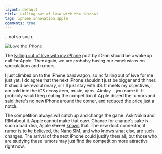 ```yaml
---
layout: default
title: Falling out of love with the iPhone?
tags: iphone innovation apple
comments: true
---
```


...not so soon.

![Love the iPhone](https://i2.cdn.turner.com/cnn/dam/assets/120724085004-obeidallah-iphone-story-top.jpg)

The [Falling out of love with my iPhone](http://edition.cnn.com/2012/07/25/opinion/obeidallah-iphone/index.html) post by iDean should be a wake up call for Apple. Then again, we are probably basing our conclusions on speculations and rumors.

I just climbed on to the iPhone bandwagon, so no falling out of love for me just yet. I do agree that the next iPhone shouldn't just be bigger and thinner. It should be revolutionary, or I'll just stay with 4S. It meets my objectives, I am sold into the iOS ecosystem, music, apps, Airplay... you name it. It probably would keep eating the competition if Apple dissed the rumors and said there's no new iPhone around the corner, and reduced the price just a notch.

The competition always will catch up and change the game. Ask Nokia and RIM about it. Apple cannot make that easy. Change for change's sake is such a bad idea, Apple ~~should~~ [knows](http://www.telegraph.co.uk/technology/apple/9283706/Jonathan-Ive-interview-simplicity-isnt-simple.html) that. The new dock connector, if rumor is to be believed, the Nano SIM, and who knows what else, are such changes. The arrival of the next iPhone could justify them all, but those who are studying these rumors may just find the competition more attractive right now.
